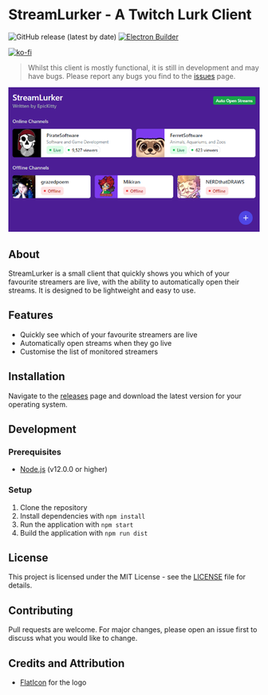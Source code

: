 # StreamLurker - A Twitch Lurk Client
![GitHub release (latest by date)](https://img.shields.io/github/v/release/EpicnessTwo/StreamLurker)
[![Electron Builder](https://github.com/EpicnessTwo/StreamLurker/actions/workflows/publish.yml/badge.svg)](https://github.com/EpicnessTwo/StreamLurker/actions/workflows/publish.yml)

[![ko-fi](https://ko-fi.com/img/githubbutton_sm.svg)](https://ko-fi.com/U7U1RLHUW)

> Whilst this client is mostly functional, it is still in development and may have bugs. Please report any bugs you find to the [issues](https://github.com/EpicnessTwo/StreamLurker/issues) page.

![Stream Lurker Interface](.github/images/streamlurker.png)

## About
StreamLurker is a small client that quickly shows you which of your favourite streamers are live, with the ability to automatically open their streams. It is designed to be lightweight and easy to use.

## Features
- Quickly see which of your favourite streamers are live
- Automatically open streams when they go live
- Customise the list of monitored streamers

## Installation

Navigate to the [releases](https://github.com/EpicnessTwo/StreamLurker/releases) page and download the latest version for your operating system.

## Development

### Prerequisites
- [Node.js](https://nodejs.org/en/) (v12.0.0 or higher)

### Setup
1. Clone the repository
2. Install dependencies with `npm install`
3. Run the application with `npm start`
4. Build the application with `npm run dist`

## License
This project is licensed under the MIT License - see the [LICENSE](LICENSE) file for details.

## Contributing
Pull requests are welcome. For major changes, please open an issue first to discuss what you would like to change.

## Credits and Attribution

 - [FlatIcon](https://www.flaticon.com/free-icon/lurker_2041070) for the logo